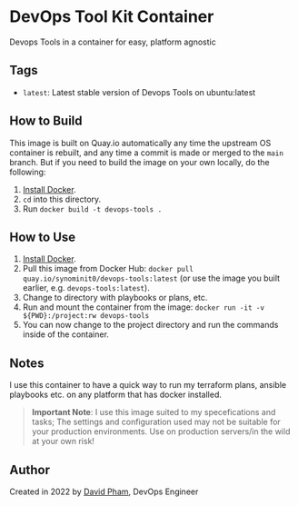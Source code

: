 # DevOps Tool Kit Container

Devops Tools in a container for easy, platform agnostic 

## Tags

  - `latest`: Latest stable version of Devops Tools on ubuntu:latest 

## How to Build

This image is built on Quay.io automatically any time the upstream OS container is rebuilt, and any time a commit is made or merged to the `main` branch. But if you need to build the image on your own locally, do the following:

  1. [Install Docker](https://docs.docker.com/engine/installation/).
  2. `cd` into this directory.
  3. Run `docker build -t devops-tools .`


## How to Use

  1. [Install Docker](https://docs.docker.com/engine/installation/).
  2. Pull this image from Docker Hub: `docker pull quay.io/synominit0/devops-tools:latest` (or use the image you built earlier, e.g. `devops-tools:latest`).
  3. Change to directory with playbooks or plans, etc.
  4. Run and mount the container from the image:  `docker run -it -v ${PWD}:/project:rw devops-tools`
  5. You can now change to the project directory and run the commands inside of the container.

## Notes

I use this container to have a quick way to run my terraform plans, ansible playbooks etc. on any platform that has docker installed. 

> **Important Note**: I use this image suited to my specefications and tasks;  The settings and configuration used may not be suitable for your production environments. Use on production servers/in the wild at your own risk!

## Author

Created in 2022 by [David Pham](https://github.com/synominit), DevOps Engineer
